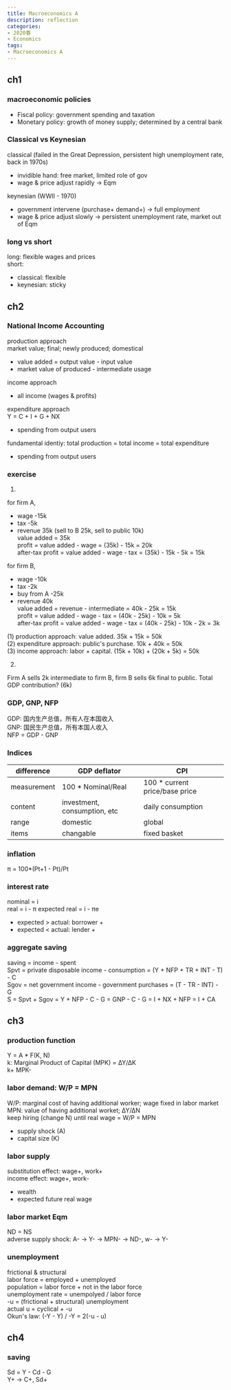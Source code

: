 ```yaml
---
title: Macroeconomics A
description: reflection
categories: 
- 2020春
- Economics
tags:
- Macroeconomics A
---
```

## ch1 
### macroeconomic policies
* Fiscal policy: government spending and taxation  
* Monetary policy: growth of money supply; determined by a central bank  

### Classical vs Keynesian
classical (failed in the Great Depression, persistent high unemployment rate, back in 1970s)
* invidible hand: free market, limited role of gov  
* wage & price adjust rapidly -> Eqm  

keynesian (WWII - 1970)
* government intervene (purchase+ demand+) -> full employment
* wage & price adjust slowly -> persistent unemployment rate, market out of Eqm

### long vs short  
long: flexible wages and prices  
short:
* classical: flexible  
* keynesian: sticky

## ch2
### National Income Accounting  

production approach  
market value; final; newly produced; domestical  
* value added = output value - input value
* market value of produced - intermediate usage  

income approach  
* all income (wages & profits)

expenditure approach  
Y = C + I + G + NX
* spending from output users  

fundamental identiy: total production = total income = total expenditure  
* spending from output users  

### exercise 
1.  
for firm A,  
* wage -15k
* tax -5k
* revenue 35k (sell to B 25k, sell to public 10k)  
value added = 35k  
profit = value added - wage = (35k) - 15k = 20k  
after-tax profit = value added - wage - tax = (35k) - 15k - 5k = 15k  

for firm B,  
* wage -10k
* tax -2k
* buy from A -25k
* revenue 40k  
value added = revenue - intermediate = 40k - 25k = 15k  
profit = value added - wage - tax = (40k - 25k) - 10k = 5k  
after-tax profit = value added - wage - tax = (40k - 25k) - 10k - 2k = 3k

(1) production approach: value added. 35k + 15k = 50k  
(2) expenditure approach: public's purchase. 10k + 40k = 50k  
(3) income approach: labor + capital. (15k + 10k) + (20k + 5k) = 50k

2.  
Firm A sells 2k intermediate to firm B, firm B sells 6k final to public. Total GDP contribution?  (6k)  

### GDP, GNP, NFP  
GDP: 国内生产总值，所有人在本国收入  
GNP: 国民生产总值，所有本国人收入  
NFP = GDP - GNP  

### Indices


| difference | GDP deflator | CPI |
| ---------- | ------------ | --- |
| measurement | 100 * Nominal/Real | 100 * current price/base price |
| content | investment, consumption, etc | daily consumption |
| range | domestic | global |
| items | changable | fixed basket |

### inflation
π = 100*(Pt+1 - Pt)/Pt

### interest rate
nominal = i  
real = i - π
expected real = i - πe  
* expected > actual: borrower +  
* expected < actual: lender +  

### aggregate saving  
saving = income - spent  
Spvt = private disposable income - consumption = (Y + NFP + TR + INT - T) - C  
Sgov = net government income - government purchases = (T - TR - INT) - G  
S = Spvt + Sgov = Y + NFP - C - G = GNP - C - G = I + NX + NFP = I + CA  

## ch3
### production function
Y = A * F(K, N)  
k: Marginal Product of Capital (MPK) = ∆Y/∆K  
k+ MPK-  

### labor demand: W/P = MPN
W/P: marginal cost of having additional worker; wage fixed in labor market    
MPN: value of having additional worket; ∆Y/∆N  
keep hiring (change N) until real wage = W/P = MPN
* supply shock (A)
* capital size (K)  

### labor supply
substitution effect: wage+, work+  
income effect: wage+, work-  
* wealth
* expected future real wage

### labor market Eqm
ND = NS  
adverse supply shock: A- -> Y- -> MPN- -> ND-, w- -> Y-  

### unemployment
frictional & structural  
labor force = employed + unemployed  
population = labor force + not in the labor force  
unemployment rate = unempolyed / labor force  
-u = (frictional + structural) unemployment  
actual u = cyclical + -u  
Okun's law: (-Y - Y) / -Y = 2(-u - u)


## ch4
### saving
Sd = Y - Cd - G  
Y+ -> C+, Sd+
